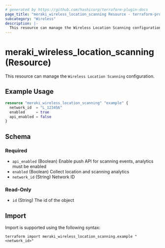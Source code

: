 ```yaml
---
# generated by https://github.com/hashicorp/terraform-plugin-docs
page_title: "meraki_wireless_location_scanning Resource - terraform-provider-meraki"
subcategory: "Wireless"
description: |-
  This resource can manage the Wireless Location Scanning configuration.
---
```


# meraki_wireless_location_scanning (Resource)

This resource can manage the `Wireless Location Scanning` configuration.

## Example Usage

```terraform
resource "meraki_wireless_location_scanning" "example" {
  network_id  = "L_123456"
  enabled     = true
  api_enabled = false
}
```

<!-- schema generated by tfplugindocs -->
## Schema

### Required

- `api_enabled` (Boolean) Enable push API for scanning events, analytics must be enabled
- `enabled` (Boolean) Collect location and scanning analytics
- `network_id` (String) Network ID

### Read-Only

- `id` (String) The id of the object

## Import

Import is supported using the following syntax:

```shell
terraform import meraki_wireless_location_scanning.example "<network_id>"
```
